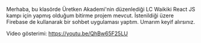 Merhaba, bu klasörde Üretken Akademi'nin düzenlediği LC Waikiki React JS kampı için yapmış olduğum bitirme projem mevcut. İstenildiği üzere Firebase de kullanarak bir sohbet uygulaması yaptım. Umarım keyif alırsınız.

Video gösterimi: https://youtu.be/QhBw65F25LU
